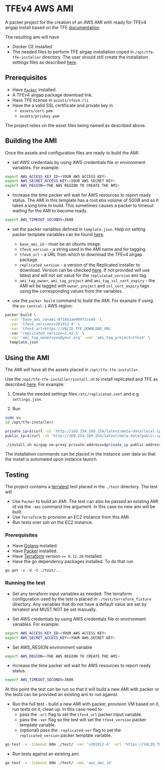 # TFEv4 AWS AMI

A packer project for the creation of an AWS AMI with ready for TFEv4 airgap install based on the TFE [documentation](https://www.terraform.io/docs/enterprise/install/automating-the-installer.html).

The resulting ami will have 
 - Docker CE installed 
 - The needed files to perform TFE airgap installation coped in `/opt/tfe-tfe-installer` directory. The user should still create the installation settings files as described [here](https://www.terraform.io/docs/enterprise/install/automating-the-installer.html).

## Prerequisites

* Have [`Packer`](https://packer.io/downloads.html) installed.
* A TFEv4 airgap package download link.
* Have TFE license in `assets/tfev4.rli`
* Have the a valid SSL certificate and private key in
  * `assets/cert.pem`
  * `assets/privkey.pem`

The project relies on the asset files being named as described above.

## Building the AMI

Once the assets and configuration files are ready to build the AMI:

- set AWS credentials by using AWS credentials file or environment variables. For example:

```bash
export AWS_ACCESS_KEY_ID=<YOUR AWS ACCESS KEY>
export AWS_SECRET_ACCESS_KEY=<YOUR AWS SECRET KEY>
export AWS_REGION=<THE AWS REGION TO CREATE THE AMI>
```
- Increase the time packer will wait for AWS resources to report ready status. The AMI in this template has a root ebs volume of 50GB and so it takes a long time to build. This sometimes causes a packer to timeout waiting for the AMI to become ready.

```bash
export AWS_TIMEOUT_SECONDS=3600
```

- set the packer variables defined in `template.json`. Help on setting packer template variables can be found [here](https://packer.io/docs/templates/user-variables.html).
  - `base_ami_id` - must be an ubuntu image.
  - `tfev4_version` - a string used in the AMI name and for tagging.
  - `tfev4_url` - a URL from which to download the TFEv4 airgap package.
  - `replicated_version` - a version of the Replicated installer to download. Version can be checked [here](https://release-notes.replicated.com/). If not provided will use latest and will not set value for the `replicatad_version` ami tag.
  - `ami_tag_owner`, `ami_tag_project` and `ami_tag_ssl_cert_expiry` - the AMI wil be tagged with `owner`, `project` and `ssl_cert_expiry` tags using the corresponding values from the variables.

- use the `packer build` command to build the AMI. For example if using the `eu-central-1` AWS region:

```bash
packer build \
  -var 'base_ami_id=ami-0718a1ae90971ce4d' \
  -var 'tfev4_version=v201912-4' \
  -var 'tfev4_url=https://VALID_TFE_DOWNLOAD_URL'
  -var 'replicated_version=2.42.5' \
  -var 'ami_tag_owner=you@your.org' -var 'ami_tag_project=tfev4' \
  template.json
```

## Using the AMI

The AMI will have all the assets placed in `/opt/tfe-tfe-installer`.

Use the `/opt/tfe-tfe-installer/install.sh` to install replicated and TFE as described [here](https://www.terraform.io/docs/enterprise/install/automating-the-installer.html). For example:

1. Create the needed settings files `/etc/replicated.conf` and e.g. `settings.json`.

2. Run

```bash
sudo su -
cd /opt/tfe-installer/

private_ip=$(curl -sS 'http://169.254.169.254/latest/meta-data/local-ipv4')
public_ip=$(curl -sS 'http://169.254.169.254/latest/meta-data/public-ipv4')

./install.sh airgap no-proxy private-address=$private_ip public-address=$public_ip
```

The installation commands can be placed in the instance user data so that the install is automated upon instance launch.

## Testing

The project contains a [terratest](https://github.com/gruntwork-io/terratest) test placed in the `./test` directory. The test will

- Use `Packer` to build an AMI. The test can also be passed an existing AMI id via the `-ami` command line argument. In this case no new ami will be built.
- Use `Terraform` to provision an EC2 instance from this AMI.
- Run tests over ssh on the EC2 instance.

### Prerequisites 

- Have [Golang](https://golang.org/dl/) installed.
- Have [Packer](https://packer.io/downloads.html) installed.
- Have [Terraform](https://www.terraform.io/downloads.html) version `>= 0.12.20` installed.
- Have the go dependency packages installed. To do that run 

```
go get -v -d -t ./test/...
```

### Running the test

- Set any terraform input variables as needed. The terraform configuration used by the test is placed in `./test/terraform_fixture` directory. Any variables that do not have a default value are set by terratest and MUST NOT be set manually.

- Set AWS credentials by using AWS credentials file or environment variables. For example:

```bash
export AWS_ACCESS_KEY_ID=<YOUR AWS ACCESS KEY>
export AWS_SECRET_ACCESS_KEY=<YOUR AWS SECRET KEY>
```

- Set AWS_REGION environment variable

```bash
export AWS_REGION=<THE AWS REGION TO CREATE THE AMI>
```

- Increase the time packer will wait for AWS resources to report ready status. 

```bash
export AWS_TIMEOUT_SECONDS=3600
```

At this point the test can be run so that it will build a new AMI with packer or the tests can be provided an existing ami to run against.

- Run the full test - build a new AMI with packer, provision VM based on it, run tests on it, clean up. In this case need to
  - pass the `-url` flag to set the `tfev4_url` packer input variable.
  - pass the `-ver` flag so the test will set the `tfev4_version` packer template variable.
  - (optional) pass the `-replicated-ver` flag to set the `replicated_version` packer template variable.

```bash
go test -v -timeout 60m ./test/ -ver 'v201912-4' -url 'https://VALID_TFE_DOWNLOAD_URL'
```

- Run tests against an existing ami
  
```bash
go test -v -timeout 60m ./test/ -ami 'aws_ami_id'
```
